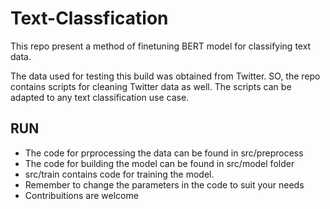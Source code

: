 # Text-Classfication

This repo present a method of finetuning BERT model for classifying text data. 

The data used for testing this build was obtained from Twitter. SO, the repo contains scripts for cleaning Twitter data as well. The scripts can be adapted to any text classification use case. 

## RUN

* The code for prprocessing the data can be found in src/preprocess 
* The code for building the model can be found in src/model folder
* src/train contains code for training the model. 
* Remember to change the parameters in the code to suit your needs
* Contribuitions are welcome

